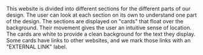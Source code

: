 
This website is divided into different sections for the different parts of our design. The user can look at each section on its own to understand one part of the design. The sections are displayed on "cards" that float over the background. Their movement gives the user an intuitive sense of location. The cards are white to provide a clean background for the text they display. Some cards have links to other websites, and we mark those links with an "EXTERNAL LINK" label.
